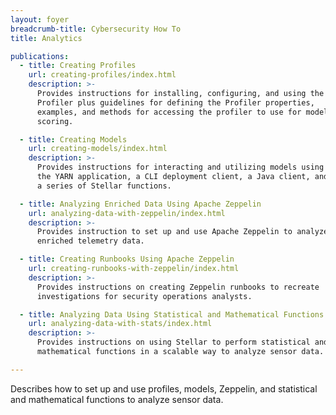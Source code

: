 ```yaml
---
layout: foyer
breadcrumb-title: Cybersecurity How To
title: Analytics

publications:
  - title: Creating Profiles
    url: creating-profiles/index.html
    description: >-
      Provides instructions for installing, configuring, and using the
      Profiler plus guidelines for defining the Profiler properties,
      examples, and methods for accessing the profiler to use for model
      scoring.

  - title: Creating Models
    url: creating-models/index.html
    description: >-
      Provides instructions for interacting and utilizing models using
      the YARN application, a CLI deployment client, a Java client, and
      a series of Stellar functions.

  - title: Analyzing Enriched Data Using Apache Zeppelin
    url: analyzing-data-with-zeppelin/index.html
    description: >-
      Provides instruction to set up and use Apache Zeppelin to analyze
      enriched telemetry data.

  - title: Creating Runbooks Using Apache Zeppelin
    url: creating-runbooks-with-zeppelin/index.html
    description: >-
      Provides instructions on creating Zeppelin runbooks to recreate
      investigations for security operations analysts.

  - title: Analyzing Data Using Statistical and Mathematical Functions
    url: analyzing-data-with-stats/index.html
    description: >-
      Provides instructions on using Stellar to perform statistical and
      mathematical functions in a scalable way to analyze sensor data.

---
```


Describes how to set up and use profiles, models, Zeppelin, and
statistical and mathematical functions to analyze sensor data.
